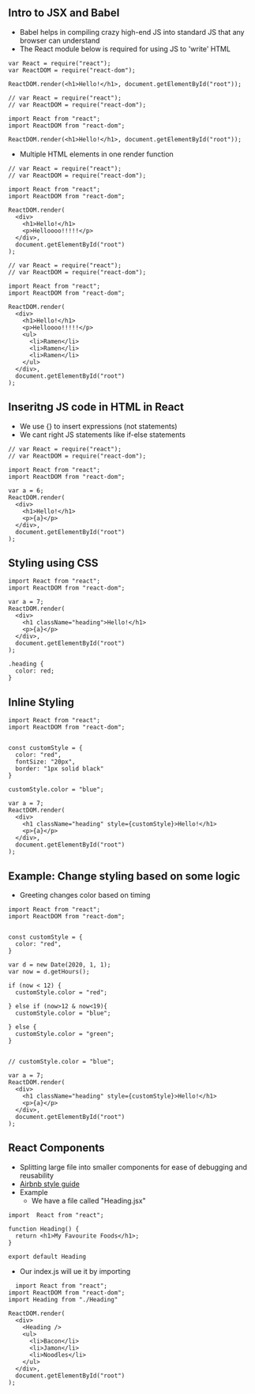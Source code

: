 ## Intro to JSX and Babel

- Babel helps in compiling crazy high-end JS into standard JS that any browser can understand
- The React module below is required for using JS to 'write' HTML

```
var React = require("react");
var ReactDOM = require("react-dom");

ReactDOM.render(<h1>Hello!</h1>, document.getElementById("root"));
```

```
// var React = require("react");
// var ReactDOM = require("react-dom");

import React from "react";
import ReactDOM from "react-dom";

ReactDOM.render(<h1>Hello!</h1>, document.getElementById("root"));
```


- Multiple HTML elements in one render function

```
// var React = require("react");
// var ReactDOM = require("react-dom");

import React from "react";
import ReactDOM from "react-dom";

ReactDOM.render(
  <div>
    <h1>Hello!</h1>
    <p>Helloooo!!!!!</p>
  </div>,
  document.getElementById("root")
);
```

```
// var React = require("react");
// var ReactDOM = require("react-dom");

import React from "react";
import ReactDOM from "react-dom";

ReactDOM.render(
  <div>
    <h1>Hello!</h1>
    <p>Helloooo!!!!!</p>
    <ul>
      <li>Ramen</li>
      <li>Ramen</li>
      <li>Ramen</li>
    </ul>
  </div>,
  document.getElementById("root")
);

```

## Inseritng JS code in HTML in React
- We use {} to insert expressions (not statements)
- We cant right JS statements like if-else statements

```
// var React = require("react");
// var ReactDOM = require("react-dom");

import React from "react";
import ReactDOM from "react-dom";

var a = 6;
ReactDOM.render(
  <div>
    <h1>Hello!</h1>
    <p>{a}</p>
  </div>,
  document.getElementById("root")
);
```


## Styling using CSS

```
import React from "react";
import ReactDOM from "react-dom";

var a = 7;
ReactDOM.render(
  <div>
    <h1 className="heading">Hello!</h1>
    <p>{a}</p>
  </div>,
  document.getElementById("root")
);
```

```
.heading {
  color: red;
}
```

## Inline Styling

```
import React from "react";
import ReactDOM from "react-dom";


const customStyle = {
  color: "red",
  fontSize: "20px",
  border: "1px solid black"
}

customStyle.color = "blue";

var a = 7;
ReactDOM.render(
  <div>
    <h1 className="heading" style={customStyle}>Hello!</h1>
    <p>{a}</p>
  </div>,
  document.getElementById("root")
);
```

## Example: Change styling based on some logic
- Greeting changes color based on timing

```
import React from "react";
import ReactDOM from "react-dom";


const customStyle = {
  color: "red",  
}

var d = new Date(2020, 1, 1);
var now = d.getHours();

if (now < 12) {
  customStyle.color = "red";

} else if (now>12 & now<19){
  customStyle.color = "blue";

} else {
  customStyle.color = "green";
}


// customStyle.color = "blue";

var a = 7;
ReactDOM.render(
  <div>
    <h1 className="heading" style={customStyle}>Hello!</h1>
    <p>{a}</p>
  </div>,
  document.getElementById("root")
);
```


## React Components
- Splitting large file into smaller components for ease of debugging and reusability
- [Airbnb style guide](https://github.com/airbnb/javascript)
- Example
  -  We have a file called "Heading.jsx"

```
import  React from "react";

function Heading() {
  return <h1>My Favourite Foods</h1>;
}

export default Heading
```

  - Our index.js will ue it by importing

```
  import React from "react";
import ReactDOM from "react-dom";
import Heading from "./Heading"

ReactDOM.render(
  <div>
    <Heading />
    <ul>
      <li>Bacon</li>
      <li>Jamon</li>
      <li>Noodles</li>
    </ul>
  </div>,
  document.getElementById("root")
);
```
